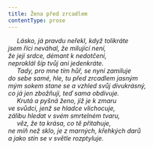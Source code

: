 ```yaml
---
title: Žena před zrcadlem
contentType: prose
---
```


     _Lásko, já pravdu neřekl, když tolikráte  
jsem říci neváhal, že milující není,  
že její srdce, démant k nedotčení,  
neproklál šíp tvůj ani jedenkráte.  
     Tady, pro mne tím hůř, se nyní zamiluje  
do sebe samé, hle, tu před zrcadlem jasným  
mým sokem stane se a vzhled svůj divukrásný,  
co já jen zbožňuji, teď sama obdivuje.  
     Krutá a pyšná ženo, jíž je k zmaru  
ve svůdci, jenž se hladce vlichocuje,  
zálibu hledat v svém smrtelném tvaru,  
     věz, že ta krása, co tě přitahuje,  
ne míň než sklo, je z marných, křehkých darů  
a jako stín se v světle rozptyluje._
